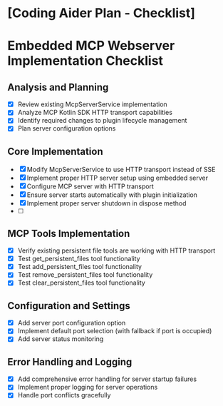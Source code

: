 # [Coding Aider Plan - Checklist]

# Embedded MCP Webserver Implementation Checklist

## Analysis and Planning
- [x] Review existing McpServerService implementation
- [x] Analyze MCP Kotlin SDK HTTP transport capabilities
- [x] Identify required changes to plugin lifecycle management
- [x] Plan server configuration options

## Core Implementation
- [x] Modify McpServerService to use HTTP transport instead of SSE
- [x] Implement proper HTTP server setup using embedded server
- [x] Configure MCP server with HTTP transport
- [x] Ensure server starts automatically with plugin initialization
- [x] Implement proper server shutdown in dispose method
- [ ]

## MCP Tools Implementation
- [x] Verify existing persistent file tools are working with HTTP transport
- [x] Test get_persistent_files tool functionality
- [x] Test add_persistent_files tool functionality
- [x] Test remove_persistent_files tool functionality
- [x] Test clear_persistent_files tool functionality

## Configuration and Settings
- [x] Add server port configuration option
- [x] Implement default port selection (with fallback if port is occupied)
- [x] Add server status monitoring

## Error Handling and Logging
- [x] Add comprehensive error handling for server startup failures
- [x] Implement proper logging for server operations
- [x] Handle port conflicts gracefully